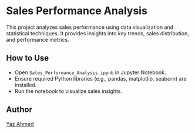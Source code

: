 # Sales Performance Analysis  

This project analyzes sales performance using data visualization and statistical techniques. It provides insights into key trends, sales distribution, and performance metrics.  

## How to Use  
- Open `Sales_Performance_Analysis.ipynb` in Jupyter Notebook.  
- Ensure required Python libraries (e.g., pandas, matplotlib, seaborn) are installed.  
- Run the notebook to visualize sales insights.  

## Author  
[Yaz Ahmed](https://github.com/yazahmed5)  
